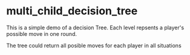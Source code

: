 # multi_child_decision_tree

This is a simple demo of a decision Tree. Each level repsents a player's possible move in one round. 

The tree could return all posible moves for each player in all situations

